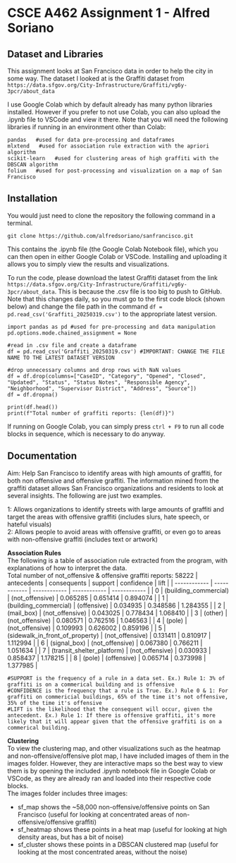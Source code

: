 # CSCE A462 Assignment 1 - Alfred Soriano
## Dataset and Libraries

This assignment looks at San Francisco data in order to help the city in some way.
The dataset I looked at is the Graffiti dataset from `https://data.sfgov.org/City-Infrastructure/Graffiti/vg6y-3pcr/about_data`

I use Google Colab which by default already has many python libraries installed.
However if you prefer to not use Colab, you can also upload the .ipynb file to VSCode and view it there. 
Note that you will need the following libraries if running in an environment other than Colab:
```
pandas   #used for data pre-processing and dataframes
mlxtend   #used for association rule extraction with the apriori algorithm
scikit-learn   #used for clustering areas of high graffiti with the DBSCAN algorithm
folium   #used for post-processing and visualization on a map of San Francisco
```

## Installation

You would just need to clone the repository the following command in a terminal.
```
git clone https://github.com/alfredsoriano/sanfrancisco.git
```
This contains the .ipynb file (the Google Colab Notebook file), which you can then open in either
Google Colab or VSCode. Installing and uploading it allows you to simply view the results and visualizations.

To run the code, please download the latest Graffiti dataset from the link `https://data.sfgov.org/City-Infrastructure/Graffiti/vg6y-3pcr/about_data`.
This is because the .csv file is too big to push to GitHub.
Note that this changes daily, so you must go to the first code block (shown below) and change the file path in the command `df = pd.read_csv('Graffiti_20250319.csv')` to the appropriate latest version.

```
import pandas as pd #used for pre-processing and data manipulation
pd.options.mode.chained_assignment = None

#read in .csv file and create a dataframe
df = pd.read_csv('Graffiti_20250319.csv') #IMPORTANT: CHANGE THE FILE NAME TO THE LATEST DATASET VERSION

#drop unnecessary columns and drop rows with NaN values
df = df.drop(columns=["CaseID", "Category", "Opened", "Closed", "Updated", "Status", "Status Notes", "Responsible Agency", "Neighborhood", "Supervisor District", "Address", "Source"])
df = df.dropna()

print(df.head())
print(f"Total number of graffiti reports: {len(df)}")
```

If running on Google Colab, you can simply press `ctrl + F9` to run all code blocks in sequence, which is necessary to do anyway.

## Documentation
Aim: Help San Francisco to identify areas with high amounts of graffiti, for both non offensive and offensive graffiti.
The information mined from the graffiti dataset allows San Francisco organizations and residents to look at several insights. The following are just two examples.  

1: Allows organizations to identify streets with large amounts of graffiti and target the areas with offensive graffiti (includes slurs, hate speech, or hateful visuals)  
2: Allows people to avoid areas with offensive graffiti, or even go to areas with non-offensive graffiti (includes text or artwork)  

**Association Rules**  
The following is a table of association rule extracted from the program, with explanations of how to interpret the data.  
Total number of not_offensive & offensive graffiti reports: 58222
| antecedents	| consequents	| support	| confidence	| lift | 
| ------------ | ------------ | ------------ | ------------ | ------------ |
| 0	| (building_commercial)	| (not_offensive)	| 0.065285	| 0.651414	| 0.894074 | 
| 1	| (building_commercial)	| (offensive)	| 0.034935	| 0.348586	| 1.284355 | 
| 2	| (mail_box)	| (not_offensive)	| 0.043025	| 0.778434	| 1.068410 | 
| 3	| (other)	| (not_offensive)	| 0.080571	| 0.762516	| 1.046563 | 
| 4	| (pole)	| (not_offensive)	| 0.109993	| 0.626002	| 0.859196 | 
| 5	| (sidewalk_in_front_of_property)	| (not_offensive)	| 0.131411	| 0.810917	| 1.112994 | 
| 6	| (signal_box)	| (not_offensive)	| 0.067380	| 0.766211	| 1.051634 | 
| 7	| (transit_shelter_platform)	| (not_offensive)	| 0.030933	| 0.858437	| 1.178215 | 
| 8	| (pole) | (offensive)	| 0.065714	| 0.373998	| 1.377985 | 
```
#SUPPORT is the frequency of a rule in a data set. Ex.) Rule 1: 3% of graffiti is on a commerical building and is offensive
#CONFIDENCE is the frequency that a rule is True. Ex.) Rule 0 & 1: For graffiti on commericial buildings, 65% of the time it's not offensive, 35% of the time it's offensive
#LIFT is the likelihood that the consequent will occur, given the antecedent. Ex.) Rule 1: If there is offensive graffiti, it's more likely that it will appear given that the offensive graffiti is on a commerical building.
```
  
**Clustering**  
To view the clustering map, and other visualizations such as the heatmap and non-offensive/offensive plot map,
I have included images of them in the images folder. However, they are interactive maps so the best way to view them is by opening
the included .ipynb notebook file in Google Colab or VSCode, as they are already ran and loaded into their respective code blocks.  
The images folder includes three images:
- sf_map shows the ~58,000 non-offensive/offensive points on San Francisco (useful for looking at concentrated areas of non-offensive/offensive graffiti)
- sf_heatmap shows these points in a heat map (useful for looking at high density areas, but has a bit of noise)
- sf_cluster shows these points in a DBSCAN clustered map (useful for looking at the most concentrated areas, without the noise)
